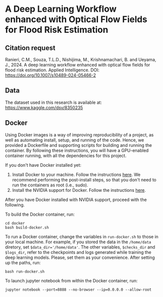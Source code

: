 # A Deep Learning Workflow enhanced with Optical Flow Fields for Flood Risk Estimation

## Citation request
Ranieri, C.M., Souza, T.L.D., Nishijima, M., Krishnamachari, B. and Ueyama, J., 2024. A deep learning workflow enhanced with optical flow fields for flood risk estimation. Applied Intelligence. DOI: https://doi.org/10.1007/s10489-024-05466-2

## Data
The dataset used in this research is available at:
https://www.kaggle.com/dsv/8350235

## Docker

Using Docker images is a way of improving reproducibility of a project, as well as automating install, setup, and running of the code.
Hence, we provided a Dockerfile and supporting scripts for building and running the container.
By following these instructions, you will have a GPU-enabled container running, with all the dependencies for this project.

If you don't have Docker installed yet:
1. Install Docker to your machine. Follow the instructions [here](https://docs.docker.com/engine/install/ubuntu/#install-using-the-repository). We recommend performing the post-install steps, so that you don't need to run the containers as root (i.e., sudo).
2. Install the NVIDIA support for Docker. Follow the instructions [here](https://github.com/NVIDIA/nvidia-docker).

After you have Docker installed with NVIDIA support, proceed with the following.

To build the Docker container, run:
```
cd docker
bash build-docker.sh
```

To run a Docker container, change the variables in ```run-docker.sh``` to those in your local machine.
For example, if you stored the data in the ```/home/data``` diretory, set ```$data_dir='/home/data'```.
The other variables, ```$checks_dir``` and ```$logs_dir```, refer to the checkpoints and logs generated while training the deep learning models.
Please, set them as your convenience.
After setting up the paths, run:
```
bash run-docker.sh
```

To launch jupyter notebook from within the Docker container, run:
```
jupyter notebook --port=8888 --no-browser --ip=0.0.0.0 --allow-root
```
